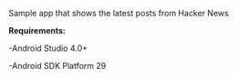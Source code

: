 Sample app that shows the latest posts from Hacker News

<b>Requirements:</b>

-Android Studio 4.0+

-Android SDK Platform 29
